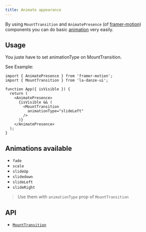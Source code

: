 ```yaml
---
title: Animate appearance
---
```


By using `MountTransition` and `AnimatePresence` (of [framer-motion](https://www.framer.com/motion/)) components you can do basic [animation](#animations-available) very easily.

## Usage

You juste have to set animationType on MountTransition.

See Example:

```tsx
import { AnimatePresence } from 'framer-motion';
import { MountTransition } from 'la-danze-ui';

function App({ isVisible }) {
  return (
    <AnimatePresence>
      {isVisible && (
        <MountTransition
          animationType="slideLeft"
        />
      )}
    </AnimatePresence>
  );
}
```

## Animations available

* `fade`
* `scale`
* `slideUp`
* `slidedown`
* `slideLeft`
* `slideRight`

> Use them with `animationType` prop of `MountTransition`

## API

* [`MountTransition`](api/components/MountTransition.mdx)